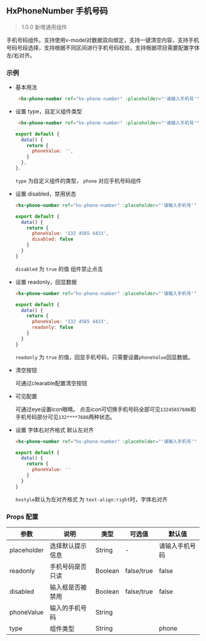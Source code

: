 ## HxPhoneNumber 手机号码

> 1.0.0 新增通用组件

手机号码组件。支持使用v-model对数据双向绑定，支持一键清空内容，支持手机号码号段选择，支持根据不同区间进行手机号码校验，支持根据项目需要配置字体左/右对齐。

### 示例

- 基本用法

  ```html
   <hx-phone-number ref="hx-phone-number" :placeholder="'请输入手机号'" :label="'手机号'" :type="'phone'" v-model="phoneValue"></hx-phone-number>
  ```


- 设置 type，自定义组件类型

  ```html
   <hx-phone-number ref="hx-phone-number" :placeholder="'请输入手机号'" :label="'手机号'" :type="'phone'" v-model="phoneValue"></hx-phone-number>
  ```
  ```js
  export default {
    data() {
      return {
        phoneValue: '',
      }
    },
  },
  ```

  `type` 为自定义组件的类型， `phone` 对应手机号码组件

- 设置 disabled，禁用状态

  ```html
  <hx-phone-number ref="hx-phone-number" :placeholder="'请输入手机号'" :label="'手机号'" :type="'phone'" :disabled="true" v-model="phoneValue"></hx-phone-number>
  ```
  ```js
  export default {
    data() {
      return {
        phoneValue: '132 4565 4433',
        disabled: false
      }
    }
  }
  ```

  `disabled` 为 `true` 的值 组件禁止点击

- 设置 readonly，回显数据

  ```html
  <hx-phone-number ref="hx-phone-number" :placeholder="'请输入手机号'" :label="'手机号'" :type="'phone'" :readonly="true" :eye="eye" v-model="phoneValue"></hx-phone-number>
  ```
  ```js
  export default {
    data() {
      return {
        phoneValue: '132 4565 4433',
        readonly: false
      }
    }
  }
  ```

  `readonly` 为 `true` 的值，回显手机号码，只需要设置`phoneValue`回显数据。

- 清空按钮

  可通过clearable配置清空按钮

- 可见配置

  可通过eye设置icon眼睛。
  点击icon可切换手机号码全部可见`13245657686`和手机号码部分可见`132****7686`两种状态。

- 设置 字体右对齐格式 默认左对齐

  ```html
  <hx-phone-number ref="hx-phone-number" :placeholder="'请输入手机号'" :label="'手机号'" :type="'phone'" :hxstyle="'text-align:right'" v-model="phoneValue"></hx-phone-number>
  ```
  ```js
  export default {
    data() {
      return {
        phoneValue: ''  
      }
    }
  }
  ```
    `hxstyle`默认为左对齐格式 为 `text-align:right`时，字体右对齐
  
### Props 配置

| 参数 | 说明 | 类型 | 可选值 | 默认值 |
| - | - | - | - | - |
| placeholder | 选择默认提示信息 | String | - | 请输入手机号码 |
| readonly | 手机号码是否只读 | Boolean | false/true | false |
| disabled | 输入框是否被禁用 | Boolean | false/true | false |
| phoneValue | 输入的手机号码 | String |  |  |
| type | 组件类型 | String |  | phone |
